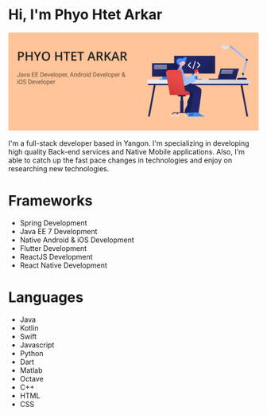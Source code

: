 # Hi, I'm Phyo Htet Arkar

<img src="https://raw.githubusercontent.com/phyohtetarkar/phyohtetarkar/master/images/cover3.png">

I'm a full-stack developer based in Yangon. I'm specializing in developing high quality Back-end services and Native Mobile applications. Also, I'm able to catch up the fast pace changes in technologies and enjoy on researching new technologies.

# Frameworks

- Spring Development
- Java EE 7 Development
- Native Android & iOS Development
- Flutter Development
- ReactJS Development
- React Native Development

# Languages

- Java
- Kotlin
- Swift
- Javascript
- Python
- Dart
- Matlab
- Octave
- C++
- HTML
- CSS
